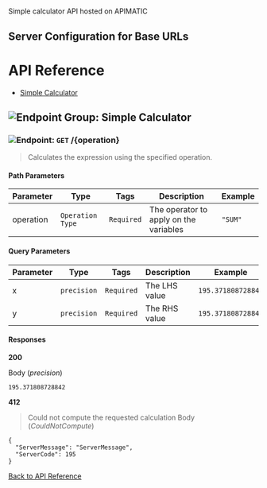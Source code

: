 # 

Simple calculator API hosted on APIMATIC



## Server Configuration for Base URLs







# <a name="api_reference"></a>API Reference

* [Simple Calculator](#simple_calculator)

## <a name="simple_calculator"></a>![Endpoint Group: ](https://apidocs.io/img/class.png "Simple Calculator") Simple Calculator


### <a name="calculate"></a>![Endpoint: ](https://apidocs.io/img/method.png "Calculate") `GET` /{operation}

> Calculates the expression using the specified operation.



#### Path Parameters
| Parameter | Type | Tags | Description | Example |
|-----------|------| ---- |-------------| ------- |
| operation | `Operation Type` |  ``` Required ```  | The operator to apply on the variables | `"SUM"` | 

#### Query Parameters
| Parameter | Type | Tags | Description | Example |
|-----------|------| ---- |-------------| ------- |
| x | `precision` |  ``` Required ```  | The LHS value | `195.371808728842` | 
| y | `precision` |  ``` Required ```  | The RHS value | `195.371808728842` | 

#### Responses
**200** 

Body (_precision_) 
```
195.371808728842
```


**412** 

> Could not compute the requested calculation
Body (_CouldNotCompute_) 
```
{
  "ServerMessage": "ServerMessage",
  "ServerCode": 195
}
```


[Back to API Reference](#api_reference)

